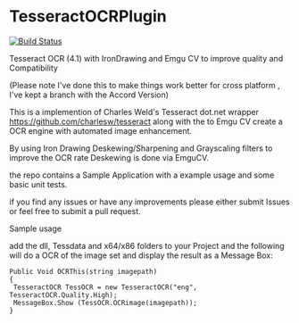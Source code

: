 # TesseractOCRPlugin

[![Build Status](https://dev.azure.com/JTGithubBuildPipeline/TesseractPluginMasterBuild/_apis/build/status/JakeTrans.TesseractOCRPlugin?branchName=master)](https://dev.azure.com/JTGithubBuildPipeline/TesseractPluginMasterBuild/_build/latest?definitionId=10&branchName=master)

Tesseract OCR (4.1) with IronDrawing and Emgu CV to improve quality and Compatibility

(Please note I've done this to make things work better for cross platform , I've kept a branch with the Accord Version)


This is a implemention of Charles Weld's Tesseract dot.net wrapper https://github.com/charlesw/tesseract along with the  to 
Emgu CV create a OCR engine with automated image enhancement.  


By using Iron Drawing Deskewing/Sharpening and Grayscaling filters to improve the OCR rate Deskewing is done via EmguCV.

the repo contains a Sample Application with a example usage and some basic unit tests.

if you find any issues or have any improvements please either submit Issues or feel free to submit a pull request.

Sample usage

add the dll, Tessdata and x64/x86 folders to your Project and the following will do a OCR of the image set and display the result as a Message Box:

```
Public Void OCRThis(string imagepath)
{
 TesseractOCR TessOCR = new TesseractOCR("eng", TesseractOCR.Quality.High);
 MessageBox.Show (TessOCR.OCRimage(imagepath));
}
